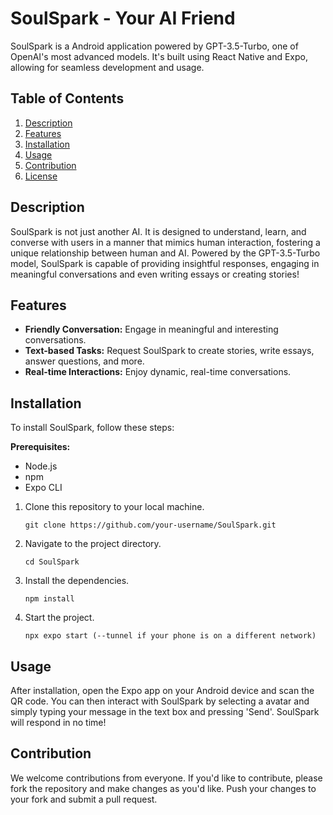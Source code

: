 # SoulSpark - Your AI Friend

SoulSpark is a Android application powered by GPT-3.5-Turbo, one of OpenAI's most advanced models. It's built using React Native and Expo, allowing for seamless development and usage.

## Table of Contents

1. [Description](#description)
2. [Features](#features)
3. [Installation](#installation)
4. [Usage](#usage)
5. [Contribution](#contribution)
6. [License](#license)

## Description

SoulSpark is not just another AI. It is designed to understand, learn, and converse with users in a manner that mimics human interaction, fostering a unique relationship between human and AI. Powered by the GPT-3.5-Turbo model, SoulSpark is capable of providing insightful responses, engaging in meaningful conversations and even writing essays or creating stories!

## Features

* **Friendly Conversation:** Engage in meaningful and interesting conversations.
* **Text-based Tasks:** Request SoulSpark to create stories, write essays, answer questions, and more.
* **Real-time Interactions:** Enjoy dynamic, real-time conversations.

## Installation

To install SoulSpark, follow these steps:

**Prerequisites:**
- Node.js
- npm
- Expo CLI

1. Clone this repository to your local machine.
    ```
    git clone https://github.com/your-username/SoulSpark.git
    ```

2. Navigate to the project directory.
    ```
    cd SoulSpark
    ```

3. Install the dependencies.
    ```
    npm install
    ```

4. Start the project.
    ```
    npx expo start (--tunnel if your phone is on a different network)
    ```

## Usage

After installation, open the Expo app on your Android device and scan the QR code. You can then interact with SoulSpark by selecting a avatar and simply typing your message in the text box and pressing 'Send'. SoulSpark will respond in no time!

## Contribution

We welcome contributions from everyone. If you'd like to contribute, please fork the repository and make changes as you'd like. Push your changes to your fork and submit a pull request.
